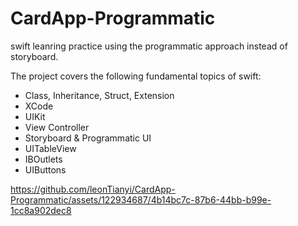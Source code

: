 # CardApp-Programmatic
swift leanring practice using the programmatic approach instead of storyboard.

The project covers the following fundamental topics of swift:
- Class, Inheritance, Struct, Extension
- XCode
- UIKit
- View Controller
- Storyboard & Programmatic UI
- UITableView
- IBOutlets
- UIButtons


https://github.com/leonTianyi/CardApp-Programmatic/assets/122934687/4b14bc7c-87b6-44bb-b99e-1cc8a902dec8

